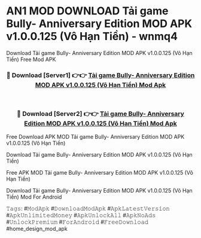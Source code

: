 # AN1 MOD DOWNLOAD Tải game Bully- Anniversary Edition MOD APK v1.0.0.125 (Vô Hạn Tiền) - wnmq4
Download Tải game Bully- Anniversary Edition MOD APK v1.0.0.125 (Vô Hạn Tiền) Free Mod APK

<div align="center">
<h3>🔴 Download [Server1] 👉👉 <a href="https://apk-comot.site?title=Tải_game_Bully-_Anniversary_Edition_MOD_APK_v1.0.0.125_(Vô_Hạn_Tiền)">Tải game Bully- Anniversary Edition MOD APK v1.0.0.125 (Vô Hạn Tiền) Mod Apk</a></h3><br>

<h3>🔴 Download [Server2] 👉👉 <a href="https://apk-comot.site?title=Tải_game_Bully-_Anniversary_Edition_MOD_APK_v1.0.0.125_(Vô_Hạn_Tiền)">Tải game Bully- Anniversary Edition MOD APK v1.0.0.125 (Vô Hạn Tiền) Mod Apk</a></h3>
</div>


Free Download APK MOD Tải game Bully- Anniversary Edition MOD APK v1.0.0.125 (Vô Hạn Tiền)

Download Tải game Bully- Anniversary Edition MOD APK v1.0.0.125 (Vô Hạn Tiền) 

Free APK MOD Tải game Bully- Anniversary Edition MOD APK v1.0.0.125 (Vô Hạn Tiền) 

Download Tải game Bully- Anniversary Edition MOD APK v1.0.0.125 (Vô Hạn Tiền) Mod For Android

𝚃𝚊𝚐𝚜: #𝙼𝚘𝚍𝙰𝚙𝚔 #𝙳𝚘𝚠𝚗𝚕𝚘𝚊𝚍𝙼𝚘𝚍𝙰𝚙𝚔 #𝙰𝚙𝚔𝙻𝚊𝚝𝚎𝚜𝚝𝚅𝚎𝚛𝚜𝚒𝚘𝚗 #𝙰𝚙𝚔𝚄𝚗𝚕𝚒𝚖𝚒𝚝𝚎𝚍𝙼𝚘𝚗𝚎𝚢 #𝙰𝚙𝚔𝚄𝚗𝚕𝚘𝚌𝚔𝙰𝚕𝚕 #𝙰𝚙𝚔𝙽𝚘𝙰𝚍𝚜 #𝚄𝚗𝚕𝚘𝚌𝚔𝙿𝚛𝚎𝚖𝚒𝚞𝚖 #𝙵𝚘𝚛𝙰𝚗𝚍𝚛𝚘𝚒𝚍 #𝙵𝚛𝚎𝚎𝙳𝚘𝚠𝚗𝚕𝚘𝚊𝚍 #home_design_mod_apk